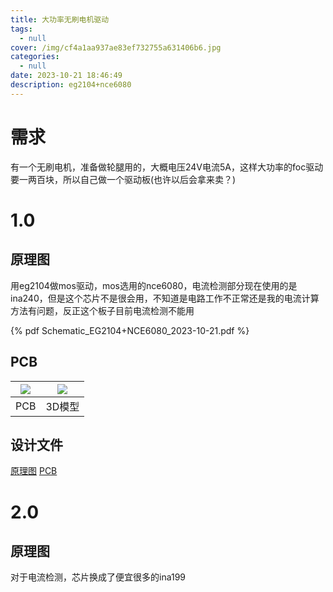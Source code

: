 ```yaml
---
title: 大功率无刷电机驱动
tags:
  - null
cover: /img/cf4a1aa937ae83ef732755a631406b6.jpg
categories:
  - null
date: 2023-10-21 18:46:49
description: eg2104+nce6080
---
```

# 需求
有一个无刷电机，准备做轮腿用的，大概电压24V电流5A，这样大功率的foc驱动要一两百块，所以自己做一个驱动板(也许以后会拿来卖？)

# 1.0
## 原理图
用eg2104做mos驱动，mos选用的nce6080，电流检测部分现在使用的是ina240，但是这个芯片不是很会用，不知道是电路工作不正常还是我的电流计算方法有问题，反正这个板子目前电流检测不能用

{% pdf Schematic_EG2104+NCE6080_2023-10-21.pdf %}

## PCB

| ![](微信截图_20231021185303.png) | ![](微信截图_20231021185354.png) |
| :---: | :---: |
| PCB | 3D模型 |
## 设计文件
[原理图](SCH_EG2104+NCE6080_2023-10-21.json)
[PCB](PCB_PCB_EG2104+NCE6080_2023-10-21.json)

# 2.0
## 原理图
对于电流检测，芯片换成了便宜很多的ina199

